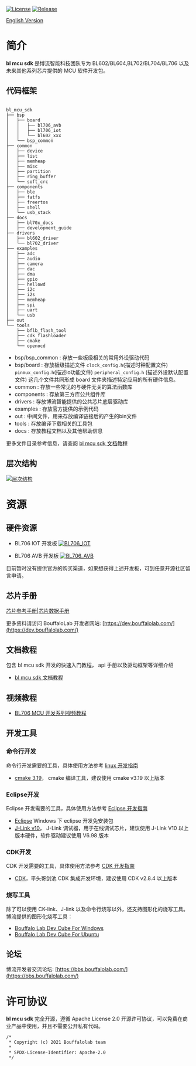 [![License](https://img.shields.io/badge/License-Apache--2.0-brightgreen)](LICENSE)
[![Release](https://img.shields.io/github/v/tag/bouffalolab/bl_mcu_sdk?color=s&label=release)]()

[English Version](README.md)

# 简介

**bl mcu sdk** 是博流智能科技团队专为 BL602/BL604,BL702/BL704/BL706 以及未来其他系列芯片提供的 MCU 软件开发包。

## 代码框架

```

bl_mcu_sdk
├── bsp
│   ├── board
│   │   ├── bl706_avb
│   │   ├── bl706_iot
│   │   └── bl602_xxx
│   └── bsp_common
├── common
│   ├── device
│   ├── list
│   ├── memheap
│   ├── misc
│   ├── partition
│   ├── ring_buffer
│   └── soft_crc
├── components
│   ├── ble
│   ├── fatfs
│   ├── freertos
│   ├── shell
│   └── usb_stack
├── docs
│   ├── bl70x_docs
│   ├── development_guide
├── drivers
│   ├── bl602_driver
│   └── bl702_driver
├── examples
│   ├── adc
│   ├── audio
│   ├── camera
│   ├── dac
│   ├── dma
│   ├── gpio
│   ├── hellowd
│   ├── i2c
│   ├── i2s
│   ├── memheap
│   ├── spi
│   ├── uart
│   └── usb
├── out
└── tools
    ├── bflb_flash_tool
    ├── cdk_flashloader
    ├── cmake
    └── openocd

```

- bsp/bsp_common : 存放一些板级相关的常用外设驱动代码
- bsp/board : 存放板级描述文件 `clock_config.h`(描述时钟配置文件) `pinmux_config.h`(描述io功能文件) `peripheral_config.h` (描述外设默认配置文件) 这几个文件共同形成 board 文件夹描述特定应用的所有硬件信息。
- common : 存放一些常见的与硬件无关的算法函数库
- components : 存放第三方库公共组件库
- drivers : 存放博流智能提供的公共芯片底层驱动库
- examples : 存放官方提供的示例代码
- out : 中间文件，用来存放编译链接后的产生的bin文件
- tools : 存放编译下载相关的工具包
- docs : 存放教程文档以及其他帮助信息

更多文件目录参考信息，请查阅 [bl mcu sdk 文档教程](http://bouffalolab.gitee.io/bl_mcu_sdk)
## 层次结构

[![层次结构](https://z3.ax1x.com/2021/06/18/RpUVoj.png)](https://imgtu.com/i/RpUVoj)

# 资源

## 硬件资源

- BL706 IOT 开发板
[![BL706_IOT](https://z3.ax1x.com/2021/06/18/RpUI0g.png)](https://imgtu.com/i/RpUI0g)

- BL706 AVB 开发板
[![BL706_AVB](https://z3.ax1x.com/2021/06/18/Rpa7DO.jpg)](https://imgtu.com/i/Rpa7DO)


目前暂时没有提供官方的购买渠道，如果想获得上述开发板，可到任意开源社区留言申请。
## 芯片手册

[芯片参考手册](https://dev.bouffalolab.com/media/upload/doc/BL702_BL704_706_RM_zh_CN_1.1.pdf)|[芯片数据手册](https://dev.bouffalolab.com/media/upload/doc/BL702_BL704_BL706_DS_zh_CN_Combo_2.0.pdf)

更多资料请访问 BouffaloLab 开发者网站: [https://dev.bouffalolab.com/](https://dev.bouffalolab.com/)

## 文档教程

包含 bl mcu sdk 开发的快速入门教程， api 手册以及驱动框架等详细介绍

- [bl mcu sdk 文档教程](http://bouffalolab.gitee.io/bl_mcu_sdk)

## 视频教程

- [BL706 MCU 开发系列视频教程](https://www.bilibili.com/video/BV1xK4y1P7ur)

## 开发工具

### 命令行开发

命令行开发需要的工具，具体使用方法参考 [linux 开发指南](http://bouffalolab.gitee.io/bl_mcu_sdk/get_started/Linux_quick_start_ubuntu.html)

- [cmake 3.19](https://cmake.org/files/v3.19/)， cmake 编译工具，建议使用 cmake v3.19 以上版本

### Eclipse开发

Eclipse 开发需要的工具，具体使用方法参考 [Eclipse 开发指南](http://bouffalolab.gitee.io/bl_mcu_sdk/get_started/Windows_quick_start_eclipse.html)

- [Eclipse](https://dev.bouffalolab.com/media/upload/download/BouffaloLab_eclipse_x86_64_win.zip) Windows 下 eclipse 开发免安装包
- [J-Link v10](https://www.segger.com/downloads/jlink)， J-Link 调试器，用于在线调试芯片，建议使用 J-Link V10 以上版本硬件，软件驱动建议使用 V6.98 版本

### CDK开发

CDK 开发需要的工具，具体使用方法参考 [CDK 开发指南](http://bouffalolab.gitee.io/bl_mcu_sdk/get_started/Windows_quick_start_cdk.html)

- [CDK](https://occ.t-head.cn/development/activities/cdk)，平头哥剑池 CDK 集成开发环境，建议使用 CDK v2.8.4 以上版本

### 烧写工具

除了可以使用 CK-link、J-link 以及命令行烧写以外，还支持图形化的烧写工具。
博流提供的图形化烧写工具：

- [Bouffalo Lab Dev Cube For Windows](https://dev.bouffalolab.com/media/upload/download/BouffaloLabDevCube-1.5.3-win32.zip)
- [Bouffalo Lab Dev Cube For Ubuntu](https://dev.bouffalolab.com/media/upload/download/BouffaloLabDevCube-1.5.3-linux-x86.tar.gz)

## 论坛

博流开发者交流论坛: [https://bbs.bouffalolab.com/](https://bbs.bouffalolab.com/)

# 许可协议

**bl mcu sdk** 完全开源，遵循 Apache License 2.0 开源许可协议，可以免费在商业产品中使用，并且不需要公开私有代码。

```
/*
 * Copyright (c) 2021 Bouffalolab team
 *
 * SPDX-License-Identifier: Apache-2.0
 */
 ```
